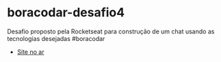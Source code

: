 # boracodar-desafio4
Desafio proposto pela Rocketseat para construção de um chat usando as tecnologias desejadas #boracodar

-   [Site no ar](https://claudi-tm.github.io/Bora-Codar-RocketSeat/boracodar-desafio4/index.html)
